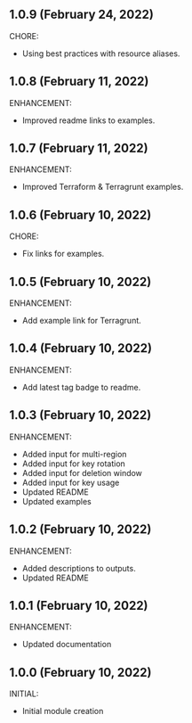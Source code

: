 ## 1.0.9 (February 24, 2022)

CHORE:

  * Using best practices with resource aliases.

## 1.0.8 (February 11, 2022)

ENHANCEMENT:

  * Improved readme links to examples.

## 1.0.7 (February 11, 2022)

ENHANCEMENT:

  * Improved Terraform & Terragrunt examples.

## 1.0.6 (February 10, 2022)

CHORE:

  * Fix links for examples.

## 1.0.5 (February 10, 2022)

ENHANCEMENT:

  * Add example link for Terragrunt.

## 1.0.4 (February 10, 2022)

ENHANCEMENT:

  * Add latest tag badge to readme.

## 1.0.3 (February 10, 2022)

ENHANCEMENT:

  * Added input for multi-region
  * Added input for key rotation
  * Added input for deletion window
  * Added input for key usage
  * Updated README
  * Updated examples

## 1.0.2 (February 10, 2022)

ENHANCEMENT:

  * Added descriptions to outputs.
  * Updated README

## 1.0.1 (February 10, 2022)

ENHANCEMENT:

  * Updated documentation

## 1.0.0 (February 10, 2022)

INITIAL:

  * Initial module creation

